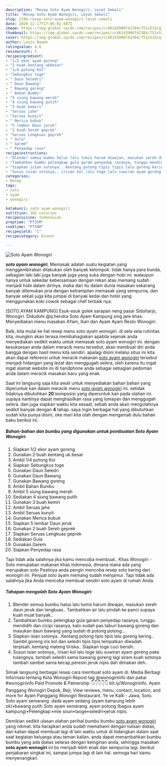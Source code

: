 ```yaml
---
description: "Resep Soto Ayam Wonogiri, Lezat Sekali"
title: "Resep Soto Ayam Wonogiri, Lezat Sekali"
slug: 2196-resep-soto-ayam-wonogiri-lezat-sekali
date: 2020-12-17T17:05:01.587Z
image: https://img-global.cpcdn.com/recipes/cc461d3906f42384/751x532cq70/soto-ayam-wonogiri-foto-resep-utama.jpg
thumbnail: https://img-global.cpcdn.com/recipes/cc461d3906f42384/751x532cq70/soto-ayam-wonogiri-foto-resep-utama.jpg
cover: https://img-global.cpcdn.com/recipes/cc461d3906f42384/751x532cq70/soto-ayam-wonogiri-foto-resep-utama.jpg
author: Louis Bowen
ratingvalue: 4.6
reviewcount: 5
recipeingredient:
- "1/2 ekor ayam goreng"
- "2 buah kentang ukbesar"
- "1/4 potong Kol"
- "Sebungkus toge"
- " Daun Seledri"
- " Daun Bawang"
- " Bawang goreng"
- " Bahan Bumbu"
- "5 siung bawang merah"
- "4 siung bawang putih"
- "3 buah kemiri"
- "Seruas jahe"
- "Seruas kunyit"
- " Merica bubuk"
- "5 lembar Daun jeruk"
- "2 buah Sereh geprek"
- "Seruas Lengkuas geprek"
- " Gula"
- " Garem"
- " Penyedap rasa"
recipeinstructions:
- "Blender semua bumbu halus lalu tumis harum diwajan, masukan sereh daun jeruk dan lengkuas.. Tambahkan air lalu pindah ke panci supaya kuah muat banyak.."
- "Tambahkan bumbu pelengkap gula garam penyedap rasanya, tunggu mendidih dan cicipi rasanya, kalo sudah pas taburi bawang goreng dan masukan daun bawang yang sudah di potong potong..."
- "Siapkan isian sotonya.. Kentang potong tipis tipis lalu goreng kering.. Sambil goreng iris kol dan seledri tipis tipis tempatkan diwadah terpisah..kentang mateng tiriska.. Siapkan toge cuci bersih.."
- "Susun isian sotonya,, irisan kol lalu toge lalu suwiran ayam goreng pake tulangnya, tambah seledri sama bawang goreng lagi siram kuah sotonya tambah sambel sama kecap,peresin jeruk nipis dah dimakan deh.."
categories:
- Resep
tags:
- soto
- ayam
- wonogiri

katakunci: soto ayam wonogiri 
nutrition: 102 calories
recipecuisine: Indonesian
preptime: "PT35M"
cooktime: "PT58M"
recipeyield: "1"
recipecategory: Dinner

---
```



![Soto Ayam Wonogiri](https://img-global.cpcdn.com/recipes/cc461d3906f42384/751x532cq70/soto-ayam-wonogiri-foto-resep-utama.jpg)

<b><i>soto ayam wonogiri</i></b>, Memasak adalah suatu kegiatan yang menggembirakan dilakukan oleh banyak kelompok. tidak hanya para bunda, sebagian laki laki juga banyak juga yang suka dengan hobi ini. walaupun hanya untuk sekedar kebersamaan dengan rekan atau memang sudah menjadi hobi dalam dirinya. maka dari itu dalam dunia masakan sekarang banyak ditemukan pria dengan ketrampilan memasak yang sempurna, dan banyak sekali juga kita jumpai di banyak kedai dan hotel yang menggunakan koki cowok sebagai chef terbaik nya.

[SOTO AYAM KAMPUNG] Esuk-esuk golek sarapan neng pasar Sidoharjo, Wonogiri. Didudohi @q.hendra Soto Ayam Kampung sing jare khas. Menyediakan menu masakan AYam, Ikan dan Ayam Ayam Resto Wonogiri.

Baik, kita mulai ke hal resep menu <i>soto ayam wonogiri</i>. di sela sela rutinitas kita, mungkin akan terasa membahagiakan apabila sejenak anda menyediakan sedikit waktu untuk memasak soto ayam wonogiri ini. dengan kesuksesan anda dalam meracik menu tersebut, akan membuat diri anda bangga dengan hasil menu kita sendiri. apalagi disini melalui situs ini kita akan dapat referensi untuk meracik makanan <u>soto ayam wonogiri</u> tersebut menjadi hidangan yang lezat dan menggugah selera, oleh karena itu ingat ingat alamat website ini di handphone anda sebagai sebagian pedoman anda dalam meracik masakan baru yang enak.


Saat ini langsung saja kita awali untuk menyediakan bahan bahan yang diperuntuk kan dalam meracik menu <u><i>soto ayam wonogiri</i></u> ini. setidak tidaknya dibutuhkan <b>20</b> komposisi yang diperuntuk kan pada olahan ini. supaya nantinya dapat menghasilkan rasa yang lumayan dan menggugah selera. dan juga siapkan waktu kita sesaat, sebab anda akan mengolahnya sedikit banyak dengan <b>4</b> tahap. saya ingin berbagai hal yang dibutuhkan sudah kita punya disini, oke mari kita olah dengan mengamati dulu bahan baku berikut ini.

<!--inarticleads1-->

##### Bahan-bahan dan bumbu yang digunakan untuk pembuatan Soto Ayam Wonogiri:

1. Siapkan 1/2 ekor ayam goreng
1. Gunakan 2 buah kentang uk.besar
1. Ambil 1/4 potong Kol
1. Siapkan Sebungkus toge
1. Gunakan  Daun Seledri
1. Gunakan  Daun Bawang
1. Gunakan  Bawang goreng
1. Ambil  Bahan Bumbu
1. Ambil 5 siung bawang merah
1. Sediakan 4 siung bawang putih
1. Gunakan 3 buah kemiri
1. Ambil Seruas jahe
1. Ambil Seruas kunyit
1. Gunakan  Merica bubuk
1. Siapkan 5 lembar Daun jeruk
1. Gunakan 2 buah Sereh geprek
1. Siapkan Seruas Lengkuas geprek
1. Sediakan  Gula
1. Gunakan  Garem
1. Siapkan  Penyedap rasa


Tapi tidak ada salahnya jika kamu mencoba membuat.. Khas Wonogiri - Soto merupakan makanan khas indonesia, dimana mana ada yang merupakan soto Pastinya anda pengin mencoba resep soto kering dari wonogiri ini. Penjual soto ayam memang sudah menjamur. Tapi tidak ada salahnya jika Anda mencoba membuat sendiri soto ayam di rumah Anda. 

<!--inarticleads2-->

##### Tahapan mengolah Soto Ayam Wonogiri:

1. Blender semua bumbu halus lalu tumis harum diwajan, masukan sereh daun jeruk dan lengkuas.. Tambahkan air lalu pindah ke panci supaya kuah muat banyak..
1. Tambahkan bumbu pelengkap gula garam penyedap rasanya, tunggu mendidih dan cicipi rasanya, kalo sudah pas taburi bawang goreng dan masukan daun bawang yang sudah di potong potong...
1. Siapkan isian sotonya.. Kentang potong tipis tipis lalu goreng kering.. Sambil goreng iris kol dan seledri tipis tipis tempatkan diwadah terpisah..kentang mateng tiriska.. Siapkan toge cuci bersih..
1. Susun isian sotonya,, irisan kol lalu toge lalu suwiran ayam goreng pake tulangnya, tambah seledri sama bawang goreng lagi siram kuah sotonya tambah sambel sama kecap,peresin jeruk nipis dah dimakan deh..


Simak langsung berbagai resep cara membuat soto ayam di. Media Berbagi Informasi tentang Kota Wonogiri Repost tag @wonogiriinfo dan pakai #wonogiriinfo Paid Promote &amp; Patnership 👇👇👇👇👇 bit.ly/Wonogiriinfo. Ayam Panggang Wonogiri Depok, Beji; View reviews, menu, contact, location, and more for Ayam Panggang Wonogiri Restaurant. Ye ve Kalk - Jawa, Soto. Soto ayam semarang. dada ayam sedang (ayam kampung lebih ok)•bawang putih Soto ayam semarang. ayam potong (bagus ayam kampung)•Pelengkap:•mie soun•taoge•seledri•jeruk nipis. 

Demikian sedikit ulasan olahan perihal bumbu bumbu <u>soto ayam wonogiri</u> yang nikmat. kita harapkan anda sudah memahami dengan tulisan diatas, dan kalian dapat membuat lagi di lain waktu untuk di hidangkan dalam saat saat kegiatan keluarga atau teman kalian. anda dapat menambahkan bumbu bumbu yang ada diatas selaras dengan keinginan anda, sehingga masakan <b>soto ayam wonogiri</b> ini bs menjadi lebih enak dan sempurna lagi. berikut penjabaran singkat ini, sampai jumpa lagi di lain hal. semoga hari kamu menyenangkan.
